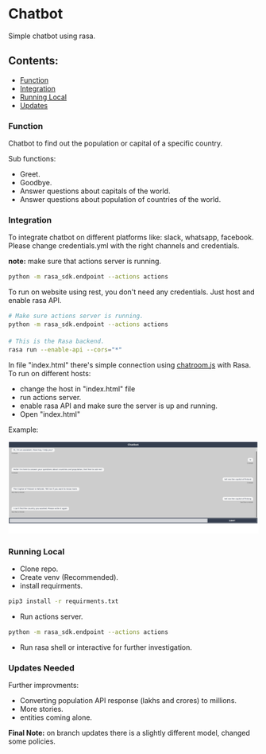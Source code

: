 # Chatbot

Simple chatbot using rasa.

## Contents:

- [Function](#function)
- [Integration](#integration)
- [Running Local](#running-local)
- [Updates](#updates-needed)


### Function

Chatbot to find out the population or capital of a specific country. 

Sub functions:
- Greet.
- Goodbye.
- Answer questions about capitals of the world.
- Answer questions about population of countries of the world.


### Integration

To integrate chatbot on different platforms like: slack, whatsapp, facebook. Please change credentials.yml with the right channels and credentials. 

**note:** make sure that actions server is running.

```bash
python -m rasa_sdk.endpoint --actions actions
```
To run on website using rest, you don't need any credentials. Just host and enable rasa API.

```bash
# Make sure actions server is running.
python -m rasa_sdk.endpoint --actions actions

# This is the Rasa backend.
rasa run --enable-api --cors="*"
```
In file "index.html" there's simple connection using [chatroom.js](https://github.com/scalableminds/chatroom) with Rasa. \
To run on different hosts:

- change the host in "index.html" file
- run actions server.
- enable rasa API and make sure the server is up and running.
- Open "index.html"

Example:

![](./Screenshot.png)

### Running Local

- Clone repo.
- Create venv (Recommended).
- install requirments. 
```bash
pip3 install -r requirments.txt
```
- Run actions server.
```bash
python -m rasa_sdk.endpoint --actions actions
```
- Run rasa shell or interactive for further investigation. 

### Updates Needed

Further improvments:

- Converting population API response (lakhs and crores) to millions.
- More stories.
- entities coming alone.


**Final Note:** on branch updates there is a slightly different model, changed some policies.



